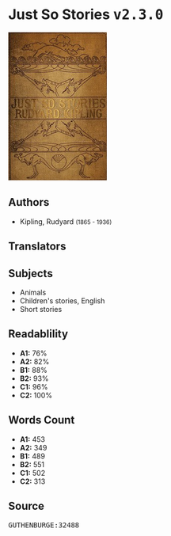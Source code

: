 # Just So Stories <kbd>v2.3.0</kbd>

![](./cover.medium.jpg "")

## Authors


 - Kipling, Rudyard <small>(1865 - 1936)</small>

## Translators



## Subjects


 - Animals
 - Children's stories, English
 - Short stories

## Readablility


 - **A1:** 76%
 - **A2:** 82%
 - **B1:** 88%
 - **B2:** 93%
 - **C1:** 96%
 - **C2:** 100%

## Words Count


 - **A1:** 453
 - **A2:** 349
 - **B1:** 489
 - **B2:** 551
 - **C1:** 502
 - **C2:** 313

## Source


<kbd>GUTHENBURGE:32488</kbd>
